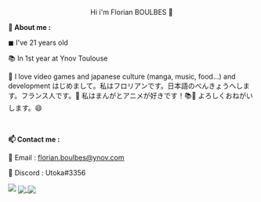 <p align = "center">Hi i'm Florian BOULBES 👋</p>

<b>📌 About me :</b>

◼ I've 21 years old

📚 In 1st year at Ynov Toulouse

💖 I love video games and japanese culture (manga, music, food...) and development
はじめまして。私はフロリアンです。日本語のべんきょうへします。フランス人です。🧑
私はまんがとアニメが好きです！📚🎥
よろしくおねがいします。😄

</br>

<b>📫 Contact me :</b>

📧 Email : florian.boulbes@ynov.com

💬 Discord : Utoka#3356


<img src="https://media1.giphy.com/media/xUNd9YbZxUobLqOKhW/giphy.gif?cid=ecf05e475dbxd6flmbgpelv8pxxpt3q9e2k1ntk10sv6tiw2&rid=giphy.gif&ct=g">

<a href="https://github.com/anuraghazra/github-readme-stats">
  <img align="center" src="https://github-readme-stats.vercel.app/api?username=UtokaSan&theme=omni" />
</a>

<a href="https://github.com/anuraghazra/github-readme-stats">
  <img align="center" src="https://github-readme-stats.vercel.app/api/top-langs/?username=UtokaSan&langs_count=8&theme=omni" />
</a>

